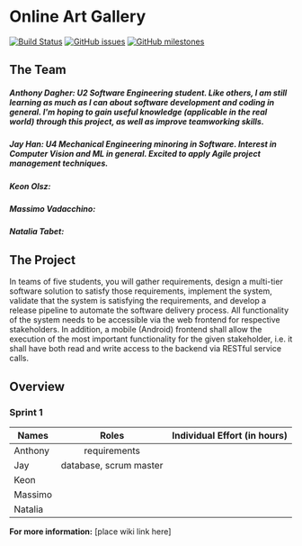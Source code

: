 # Online Art Gallery 
[![Build Status](https://travis-ci.com/McGill-ECSE321-Fall2020/project-group-07.svg?token=vJf8oFjyu6KgrpLfTQtr&branch=master)](https://travis-ci.com/McGill-ECSE321-Fall2020/project-group-07)
[![GitHub issues](https://img.shields.io/badge/issues-9-red)](https://github.com/McGill-ECSE321-Fall2020/project-group-07/issues)
[![GitHub milestones](https://img.shields.io/badge/milestones-0-green)](https://github.com/McGill-ECSE321-Fall2020/project-group-07/milestones)
## The Team

##### Anthony Dagher: U2 Software Engineering student. Like others, I am still learning as much as I can about software development and coding in general. I'm hoping to gain useful knowledge (applicable in the real world) through this project, as well as improve teamworking skills.

##### Jay Han:  U4 Mechanical Engineering minoring in Software. Interest in Computer Vision and ML in general. Excited to apply Agile project management techniques.

##### Keon Olsz: 

##### Massimo Vadacchino:

##### Natalia Tabet:

## The Project

In teams of five students, you will gather requirements, design a multi-tier software solution to satisfy those
requirements, implement the system, validate that the system is satisfying the requirements, and develop a release
pipeline to automate the software delivery process. All functionality of the system needs
to be accessible via the web frontend for respective stakeholders. In addition, a mobile (Android) frontend shall
allow the execution of the most important functionality for the given stakeholder, i.e. it shall have both read and
write access to the backend via RESTful service calls.

## Overview 

### Sprint 1
| Names         | Roles         | Individual Effort (in hours)  |
| ------------- |:-------------:| -----------------------------:|
| Anthony       | requirements              |                               |
| Jay           | database, scrum master              |                               |
| Keon          |               |                               |
| Massimo       |               |                               |
| Natalia       |               |                               |

__For more information:__ [place wiki link here]
